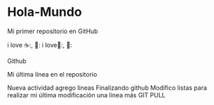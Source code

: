 # Hola-Mundo

Mi  primer repositorio en GitHub

i love ☕:, 🍕:
i love🍦:, 🍔: 

Github


Mi última línea en el repositorio 

Nueva actividad
agrego lineas
Finalizando github 
Modifico listas
para realizar mi última modificación 
una linea más 
GIT PULL




